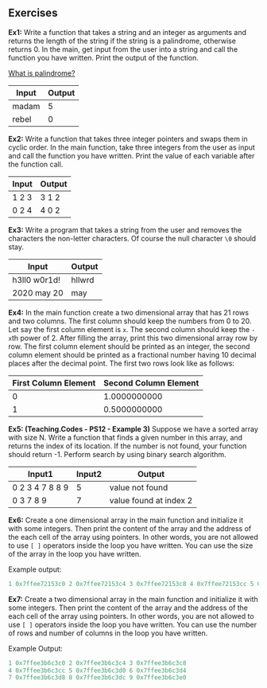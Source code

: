 ## Exercises

**Ex1:** Write a function that takes a string and an integer as arguments and returns the length of the string if the string is a palindrome, otherwise returns 0. In the main, get input from the user into a string and call the function you have written. Print the output of the function.

[What is palindrome?](https://en.wikipedia.org/wiki/Palindrome)

| Input | Output |
| ----- | ------ |
| madam | 5      |
| rebel | 0      |

**Ex2:** Write a function that takes three integer pointers and swaps them in cyclic order. In the main function, take three integers from the user as input and call the function you have written. Print the value of each variable after the function call.

| Input | Output |
| ----- | ------ |
| 1 2 3 | 3 1 2  |
| 0 2 4 | 4 0 2  |

**Ex3:** Write a program that takes a string from the user and removes the characters the non-letter characters. Of course the null character ``\0`` should stay. 

| Input        | Output |
| ------------ | ------ |
| h3ll0 w0r1d! | hllwrd |
| 2020 may 20  | may    |

**Ex4:** In the main function create a two dimensional array that has 21 rows and two columns. The first column should keep the numbers from 0 to 20. Let say the first column element is ``x``. The second column should keep the ``-x``th power of 2. After filling the array, print this two dimensional array row by row. The first column element should be printed as an integer, the second column element should be printed as a fractional number having 10 decimal places after the decimal point. The first two rows look like as follows:

| First Column Element | Second Column Element |
| -------------------- | --------------------- |
| 0                    | 1.0000000000          |
| 1                    | 0.5000000000          |

**Ex5: (Teaching.Codes - PS12 - Example 3)** Suppose we have a sorted array with size N. Write a function that finds a given number in this array, and returns the index of its location. If the number is not found, your function should return -1. Perform search by using binary search algorithm. 

| Input1          | Input2 | Output                 |
| --------------- | ------ | ---------------------- |
| 0 2 3 4 7 8 8 9 | 5      | value not found        |
| 0 3 7 8 9       | 7      | value found at index 2 |

**Ex6:** Create a one dimensional array in the main function and initialize it with some integers. Then print the content of the array and the address of the each cell of the array using pointers. In other words, you are not allowed to use ``[ ]`` operators inside the loop you have written. You can use the size of the array in the loop you have written.

Example output:

```c
1 0x7ffee72153c0 2 0x7ffee72153c4 3 0x7ffee72153c8 4 0x7ffee72153cc 5 0x7ffee72153d0
```

**Ex7:** Create a two dimensional array in the main function and initialize it with some integers. Then print the content of the array and the address of the each cell of the array using pointers. In other words, you are not allowed to use ``[ ]`` operators inside the loop you have written. You can use the number of rows and number of columns in the loop you have written.

Example Output:
```c
1 0x7ffee3b6c3c0 2 0x7ffee3b6c3c4 3 0x7ffee3b6c3c8 
4 0x7ffee3b6c3cc 5 0x7ffee3b6c3d0 6 0x7ffee3b6c3d4 
7 0x7ffee3b6c3d8 8 0x7ffee3b6c3dc 9 0x7ffee3b6c3e0
```

